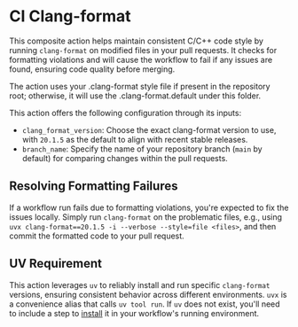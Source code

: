 # CI Clang-format

This composite action helps maintain consistent C/C++ code style by running
`clang-format` on modified files in your pull requests. It checks for
formatting violations and will cause the workflow to fail if any issues are
found, ensuring code quality before merging.

The action uses your .clang-format style file if present in the repository
root; otherwise, it will use the .clang-format.default under this folder.

This action offers the following configuration through its inputs:
* `clang_format_version`: Choose the exact clang-format version to use,
 with `20.1.5` as the default to align with recent stable releases.
* `branch_name`: Specify the name of your repository branch (`main` by
 default) for comparing changes within the pull requests.

## Resolving Formatting Failures
If a workflow run fails due to formatting violations, you're expected to
fix the issues locally. Simply run `clang-format` on the problematic
files, e.g., using
`uvx clang-format==20.1.5 -i --verbose --style=file <files>`,
and then commit the formatted code to your pull request.

## UV Requirement
This action leverages `uv` to reliably install and run specific
`clang-format` versions, ensuring consistent behavior across different
environments. `uvx` is a convenience alias that calls `uv tool run`.
If `uv` does not exist, you'll need to include a step to [install](https://docs.astral.sh/uv/getting-started/installation/)
it in your workflow's running environment.
